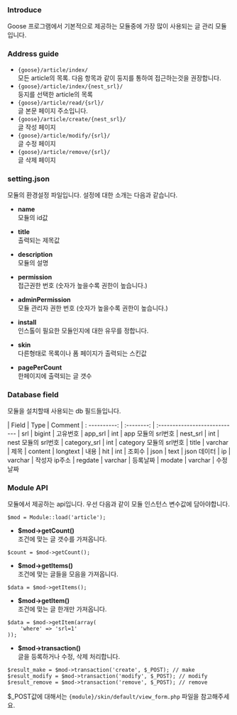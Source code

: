 ### Introduce
Goose 프로그램에서 기본적으로 제공하는 모듈중에 가장 많이 사용되는 글 관리 모듈입니다.


### Address guide
* `{goose}/article/index/`  
모든 article의 목록. 다음 항목과 같이 둥지를 통하여 접근하는것을 권장합니다.
* `{goose}/article/index/{nest_srl}/`  
둥지를 선택한 article의 목록
* `{goose}/article/read/{srl}/`  
글 본문 페이지 주소입니다.
* `{goose}/article/create/{nest_srl}/`  
글 작성 페이지
* `{goose}/article/modify/{srl}/`  
글 수정 페이지
* `{goose}/article/remove/{srl}/`  
글 삭제 페이지


### setting.json
모듈의 환경설정 파일입니다. 설정에 대한 소개는 다음과 같습니다.

* __name__  
모듈의 id값

* __title__  
출력되는 제목값

* __description__  
모듈의 설명

* __permission__  
접근권한 번호 (숫자가 높을수록 권한이 높습니다.)

* __adminPermission__  
모듈 관리자 권한 번호 (숫자가 높을수록 권한이 높습니다.)

* __install__  
인스톨이 필요한 모듈인지에 대한 유무를 정합니다.

* __skin__  
다른형태로 목록이나 폼 페이지가 출력되는 스킨값

* __pagePerCount__  
한페이지에 출력되는 글 갯수


### Database field

모듈을 설치할때 사용되는 db 필드들입니다.

| Field         | Type       | Comment
| : ----------: | :--------: | :----------------------------
| srl           | bigint     | 고유번호
| app_srl       | int        | app 모듈의 srl번호
| nest_srl      | int        | nest 모듈의 srl번호
| category_srl  | int        | category 모듈의 srl번호
| title         | varchar    | 제목
| content       | longtext   | 내용
| hit           | int        | 조회수
| json          | text       | json 데이터
| ip            | varchar    | 작성자 ip주소
| regdate       | varchar    | 등록날짜
| modate        | varchar    | 수정날짜


### Module API

모듈에서 제공하는 api입니다. 우선 다음과 같이 모듈 인스턴스 변수값에 담아야합니다.
```
$mod = Module::load('article');
```

* __$mod->getCount()__  
조건에 맞는 글 갯수를 가져옵니다.  
```
$count = $mod->getCount();
```

* __$mod->getItems()__  
조건에 맞는 글들을 모음을 가져옵니다.
```
$data = $mod->getItems();
```

* __$mod->getItem()__  
조건에 맞는 글 한개만 가져옵니다.
```
$data = $mod->getItem(array(
	'where' => 'srl=1'
));
```

* __$mod->transaction()__  
글을 등록하거나 수정, 삭제 처리합니다.
```
$result_make = $mod->transaction('create', $_POST); // make
$result_modify = $mod->transaction('modify', $_POST); // modify
$result_remove = $mod->transaction('remove', $_POST); // remove
```
$\_POST값에 대해서는 `{module}/skin/default/view_form.php` 파일을 참고해주세요.